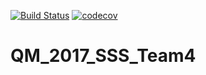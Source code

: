 [![Build Status](https://travis-ci.org/kdbasema/QM_2017_SSS_Team4.svg?branch=master)](https://travis-ci.org/kdbasema/QM_2017_SSS_Team4)
[![codecov](https://codecov.io/gh/kdbasema/QM_2017_SSS_Team4/branch/master/graph/badge.svg)](https://codecov.io/gh/kdbasema/QM_2017_SSS_Team4)

# QM_2017_SSS_Team4
